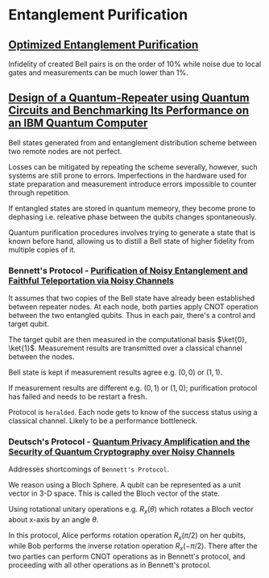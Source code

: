 # Entanglement Purification

## __[Optimized Entanglement Purification](https://quantum-journal.org/papers/q-2019-02-18-123/)__

Infidelity of created Bell pairs is on the order of 10% while noise due to local gates and measurements can be much lower than 1%.

## __[Design of a Quantum-Repeater using Quantum Circuits and Benchmarking Its Performance on an IBM Quantum Computer](https://link.springer.com/article/10.1007/s11128-021-03189-8)__

Bell states generated from and entanglement distribution scheme between two remote nodes are not perfect.

Losses can be mitigated by repeating the scheme severally, however, such systems are still prone to errors. Imperfections in the hardware used for state preparation and measurement introduce errors impossible to counter through repetition.

If entangled states are stored in quantum memeory, they become prone to dephasing i.e. releative phase between the qubits changes spontaneously.

Quantum purification procedures involves trying to generate a state that is known before hand, allowing us to distill a Bell state of higher fidelity from multiple copies of it.

### __Bennett's Protocol__ - [Purification of Noisy Entanglement and Faithful Teleportation via Noisy Channels](https://journals.aps.org/prl/abstract/10.1103/PhysRevLett.76.722)

It assumes that two copies of the Bell state have already been established between repeater nodes. At each node, both parties apply CNOT operation between the two entangled qubits. Thus in each pair, there's a control and target qubit.

The target qubit are then measured in the computational basis $\ket{0}, \ket{1}$. Measurement results are transmitted over a classical channel between the nodes.

Bell state is kept if measurement results agree e.g. $(0,0)$ or $(1,1)$.

If measurement results are different e.g. $(0, 1)$ or $(1, 0)$; purification protocol has failed and needs to be restart a fresh.

Protocol is `heralded`. Each node gets to know of the success status using a classical channel. Likely to be a performance bottleneck.

### __Deutsch's Protocol__ - [Quantum Privacy Amplification and the Security of Quantum Cryptography over Noisy Channels](https://journals.aps.org/prl/abstract/10.1103/PhysRevLett.77.2818)

Addresses shortcomings of `Bennett's Protocol`.

We reason using a Bloch Sphere. A qubit can be represented as a unit vector in 3-D space. This is called the Bloch vector of the state.

Using rotational unitary operations e.g. $R_x(\theta)$ which rotates a Bloch vector about x-axis by an angle $\theta$.

In this protocol, Alice performs rotation operation $R_x(\pi/2)$ on her qubits, while Bob performs the inverse rotation operation $R_x(-\pi/2)$. There after the two parties can perform CNOT operations as in Bennett's protocol, and proceeding with all other operations as in Bennett's protocol.
